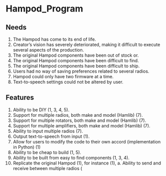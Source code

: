 # Hampod_Program

## Needs
1.	The Hampod has come to its end of life. 
2.	Creator’s vision has severely deteriorated, making it difficult to execute several aspects of the production. 
3.	The original Hampod components have been out of stock or. 
4.	The original Hampod components have been difficult to find. 
5.	The original Hampod components have been difficult to ship. 
6.	Users had no way of saving preferences related to several radios. 
7.	Hampod could only have two firmware at a time. 
8.	Text-to-speech settings could not be altered by user. 

## Features
1.	Ability to be DIY (1, 3, 4, 5). 
2.	Support for multiple radios, both make and model (Hamlib) (7). 
3.	Support for multiple rotators, both make and model (Hamlib) (7). 
4.	Support for multiple amplifiers, both make and model (Hamlib) (7). 
5.	Ability to input multiple radios (7). 
6.	Output text-to-speech from input (1). 
7.	Allow for users to modify the code to their own accord (implementation in Python) (1)
8.	Ability to be cheap to build (1, 5). 
9.	Ability to be built from easy to find components (1, 3, 4). 
10.	Replicate the original Hampod (1), for instance (1),
  a.	Ability to send and receive between multiple radios (
